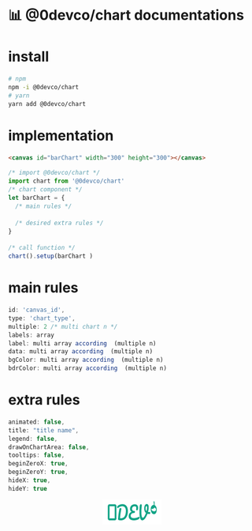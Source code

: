 # 📊 @0devco/chart documentations


# install

```bash
# npm
npm -i @0devco/chart
# yarn
yarn add @0devco/chart

```

# implementation

```html
<canvas id="barChart" width="300" height="300"></canvas>
```

```js
/* import @0devco/chart */
import chart from '@0devco/chart'
/* chart component */
let barChart = {
  /* main rules */

  /* desired extra rules */
}

/* call function */
chart().setup(barChart )
```

# main rules

```js
id: 'canvas_id',
type: 'chart_type',
multiple: 2 /* multi chart n */
labels: array
label: multi array according  (multiple n)
data: multi array according  (multiple n)
bgColor: multi array according  (multiple n)
bdrColor: multi array according  (multiple n)
```

# extra rules

```js
animated: false,
title: "title name",
legend: false,
drawOnChartArea: false,
tooltips: false,
beginZeroX: true,
beginZeroY: true,
hideX: true,
hideY: true
```


<a href="https://twitter.com/0devco" target="_blank" ><p align="center" ><img src="https://raw.githubusercontent.com/0devco/docs/master/.devco-images/logo-transparent.png"></p></a>
